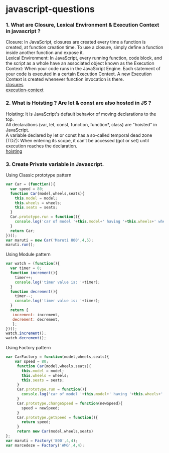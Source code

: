 # javascript-questions

### 1. What are Closure, Lexical Environment & Execution Context in javascript ?
Closure: In JavaScript, closures are created every time a function is created, at function creation time. To use a closure, simply define a function inside another function and expose it.<br/>
Lexical Environment: In JavaScript, every running function, code block, and the script as a whole have an associated object known as the Execution Context: When your code runs in the JavaScript Engine. Each statement of your code is executed in a certain Execution Context. A new Execution Context is created whenever function invocation is there. <br/>
[closures](http://javascript.info/closure)<br/>
[execution-context](https://hackernoon.com/javascript-execution-context-and-lexical-environment-explained-528351703922)

### 2. What is Hoisting ? Are let & const are also hosted in JS ?
Hoisting: It is JavaScript's default behavior of moving declarations to the top.<br/>
All declarations (var, let, const, function, function*, class) are "hoisted" in JavaScript.<br/>
A variable declared by let or const has a so-called temporal dead zone (TDZ): When entering its scope, it can’t be accessed (got or set) until execution reaches the declaration.<br />
[hoisting](https://stackoverflow.com/questions/31219420/are-variables-declared-with-let-or-const-not-hoisted-in-es6)

### 3. Create Private variable in Javascript.
Using Classic prototype pattern<br/>
```js
var Car = (function(){
  var speed = 80;
  function Car(model,wheels,seats){
    this.model = model;
    this.wheels = wheels;
    this.seats = seats;
  }
  Car.prototype.run = function(){
    console.log('car of model '+this.model+' having '+this.wheels+' wheels & '+this.seats+' seats is running at speed of '+speed+' km/hr');
  }
  return Car;
})();
var maruti = new Car('Maruti 800',4,5);
maruti.run();
```
Using Module pattern<br/>
```js
var watch = (function(){
  var timer = 0;
  function increment(){
    timer++;
    console.log('timer value is: '+timer);
  }
  function decrement(){
    timer--;
    console.log('timer value is: '+timer);
  }
  return {
   increment: increment,
   decrement: decrement,
   };
})();
watch.increment();
watch.decrement();
```
Using Factory pattern<br/>
```js
var CarFactory = function(model,wheels,seats){
	var speed = 80;
     function Car(model,wheels,seats){
       this.model = model;
       this.wheels = wheels;
       this.seats = seats;
     }
     Car.prototype.run = function(){
       console.log('car of model '+this.model+' having '+this.wheels+' wheels & '+this.seats+' seats is running at speed of '+speed+' km/hr');
     }
     Car.prototype.changeSpeed = function(newSpeed){
       speed = newSpeed;
     }
     Car.prototype.getSpeed = function(){
       return speed;  
     }
     return new Car(model,wheels,seats)
};
var maruti = Factory('800',4,4);
var marcedeze = Factory('AMG',4,4);
```
